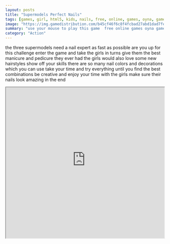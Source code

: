 ```yaml
---
layout: posts
title: "Supermodels Perfect Nails"
tags: [games, girl, html5, kids, nails, free, online, games, oyna, game, free, games, play, play, games]
image: "https://img.gamedistribution.com/b45cf46f6c8f4fcbad27abd1dad7fe41.jpg"
summary: "use your mouse to play this game  free online games oyna game free games play play games"
category: "Action"
---
```


the three supermodels need a nail expert as fast as possible are you up for this challenge enter the game and take the girls in turns give them the best manicure and pedicure they ever had the girls would also love some new hairstyles show off your skills there are so many nail colors and decorations which you can use take your time and try everything until you find the best combinations be creative and enjoy your time with the girls make sure their nails look amazing in the end

<iframe width="100%" height="480px;" src="https://html5.gamedistribution.com/b45cf46f6c8f4fcbad27abd1dad7fe41/"></iframe>